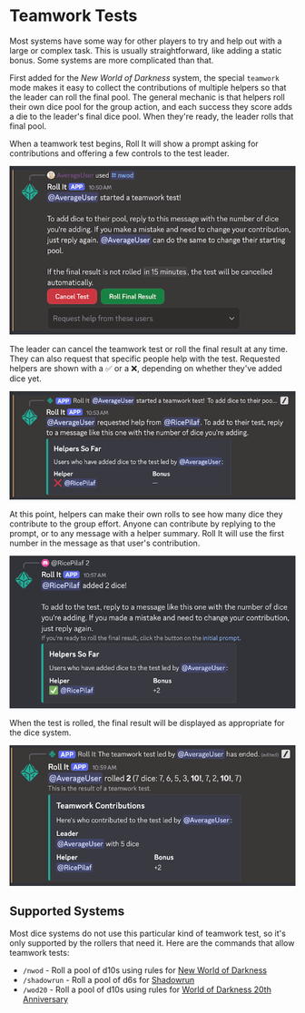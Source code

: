 # Teamwork Tests

Most systems have some way for other players to try and help out with a large or complex task. This is usually straightforward, like adding a static bonus. Some systems are more complicated than that.

First added for the *New World of Darkness* system, the special `teamwork` mode makes it easy to collect the contributions of multiple helpers so that the leader can roll the final pool. The general mechanic is that helpers roll their own dice pool for the group action, and each success they score adds a die to the leader's final dice pool. When they're ready, the leader rolls that final pool.

When a teamwork test begins, Roll It will show a prompt asking for contributions and offering a few controls to the test leader.

![Discord message from Roll It giving instructions for contributing to a new teamwork test](../_images/examples/teamwork/prompt.png)

The leader can cancel the teamwork test or roll the final result at any time. They can also request that specific people help with the test. Requested helpers are shown with a ✅ or a ❌, depending on whether they've added dice yet.

![Discord message from Roll It saying that a user was asked to help in a teamwork test, and showing a summary of helpers](../_images/examples/teamwork/requested.png)

At this point, helpers can make their own rolls to see how many dice they contribute to the group effort. Anyone can contribute by replying to the prompt, or to any message with a helper summary. Roll It will use the first number in the message as that user's contribution. 

![Discord message from Roll It saying that a user has added dice to a teamwork test, and showing a summary of helpers](../_images/examples/teamwork/help.png)

When the test is rolled, the final result will be displayed as appropriate for the dice system.

![Discord message from Roll It containing the final result of a teamwork test, and showing a breakdown of users who contributed](../_images/examples/teamwork/final.png)

## Supported Systems

Most dice systems do not use this particular kind of teamwork test, so it's only supported by the rollers that need it. Here are the commands that allow teamwork tests:

* `/nwod` - Roll a pool of d10s using rules for [New World of Darkness](/systems/nwod)
* `/shadowrun` - Roll a pool of d6s for [Shadowrun](/systems/shadowrun)
* `/wod20` - Roll a pool of d10s using rules for [World of Darkness 20th Anniversary](/systems/wod20)
